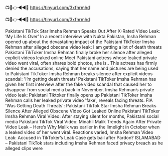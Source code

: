 📺📱👉◄◄🔴 https://tinyurl.com/3xfnrmhd

📺📱👉◄◄🔴 https://tinyurl.com/3xfnrmhd


Pakistani TikTok Star Imsha Rehman Speaks Out After X-Rated Video Leak: ‘My Life Is Over’
In a recent interview with Nukta Pakistan, Insha Rehman opened up about the devastating impact of the 
Pakistani TikToker Imsha Rehman after alleged obscene video leak: I am getting a lot of death threats
Pakistani TikToker Imsha Rehman finally broke her silence after alleged explicit videos leaked online 
Meet Pakistani actress whose leaked private video went viral, often shares bold photos, she is..
This actress has firmly denied the accusations, saying that her name and pictures are being used to 
Pakistani TikToker Imsha Rehman breaks silence after explicit videos scandal: 'I’m getting death threats'
Pakistani TikToker Imsha Rehman has given her first interview after the fake video scandal that caused her to disappear from social media back in November.
Imsha Rehman’s private video leak: Pakistani Tiktoker finally opens up
Pakistani TikToker Imsha Rehman calls her leaked private video 'fake', reveals facing threats. FIA 
'Was Getting Death Threats': Pakistani TikTok Star Imsha Rehman Breaks Silence After Alleged Obscene Video Got Leaked Online
Pakistani TikToker Imsha Rehman Viral Video: After staying silent for months, Pakistani social media 
Pakistani TikTok Viral Video: Minahil Malik Trends Again After Private Video Leak – Here’s Why
Malik was earlier in the limelight in October when a leaked video of her went viral. Reactions varied, 
Imsha Rehman Video Leak: Accused in TikToker’s Leak Case gets bail after Pardon?
ISLAMABAD – Pakistani TikTok stars including Imsha Rehman faced privacy breach as he alleged clips were
